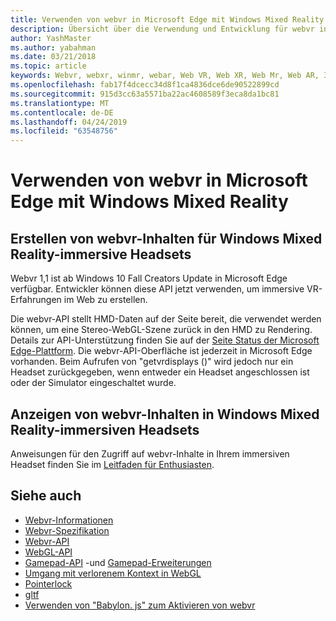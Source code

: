 ```yaml
---
title: Verwenden von webvr in Microsoft Edge mit Windows Mixed Reality
description: Übersicht über die Verwendung und Entwicklung für webvr in Windows Mixed Reality
author: YashMaster
ms.author: yabahman
ms.date: 03/21/2018
ms.topic: article
keywords: Webvr, webxr, winmr, webar, Web VR, Web XR, Web Mr, Web AR, 360, 360 Video, 360 Videos, 360 Photo, 360 Fotos, 360 Content, immersives Web, immersiveweb, IW
ms.openlocfilehash: fab17f4dcecc34d8f1ca4836dce6de90522899cd
ms.sourcegitcommit: 915d3cc63a5571ba22ac4608589f3eca8da1bc81
ms.translationtype: MT
ms.contentlocale: de-DE
ms.lasthandoff: 04/24/2019
ms.locfileid: "63548756"
---
```

# <a name="using-webvr-in-microsoft-edge-with-windows-mixed-reality"></a>Verwenden von webvr in Microsoft Edge mit Windows Mixed Reality

## <a name="creating-webvr-content-for-windows-mixed-reality-immersive-headsets"></a>Erstellen von webvr-Inhalten für Windows Mixed Reality-immersive Headsets

Webvr 1,1 ist ab Windows 10 Fall Creators Update in Microsoft Edge verfügbar. Entwickler können diese API jetzt verwenden, um immersive VR-Erfahrungen im Web zu erstellen.

Die webvr-API stellt HMD-Daten auf der Seite bereit, die verwendet werden können, um eine Stereo-WebGL-Szene zurück in den HMD zu Rendering. Details zur API-Unterstützung finden Sie auf der [Seite Status der Microsoft Edge-Plattform](https://developer.microsoft.com/microsoft-edge/platform/status/webvr/). Die webvr-API-Oberfläche ist jederzeit in Microsoft Edge vorhanden. Beim Aufrufen von "getvrdisplays ()" wird jedoch nur ein Headset zurückgegeben, wenn entweder ein Headset angeschlossen ist oder der Simulator eingeschaltet wurde.

## <a name="viewing-webvr-content-in-windows-mixed-reality-immersive-headsets"></a>Anzeigen von webvr-Inhalten in Windows Mixed Reality-immersiven Headsets

Anweisungen für den Zugriff auf webvr-Inhalte in Ihrem immersiven Headset finden Sie im [Leitfaden für Enthusiasten](https://docs.microsoft.com/windows/mixed-reality/enthusiast-guide/webvr).

## <a name="see-also"></a>Siehe auch
* [Webvr-Informationen](http://webvr.info)
* [Webvr-Spezifikation](https://w3c.github.io/webvr/)
* [Webvr-API](https://msdn.microsoft.com/library/mt806281(v=vs.85).aspx)
* [WebGL-API](https://msdn.microsoft.com/library/bg182648(v=vs.85).aspx)
* [Gamepad-API](https://msdn.microsoft.com/library/dn743630(v=vs.85).aspx) -und [Gamepad-Erweiterungen](https://w3c.github.io/gamepad/extensions.html)
* [Umgang mit verlorenem Kontext in WebGL](https://www.khronos.org/webgl/wiki/HandlingContextLost)
* [Pointerlock](http://www.w3.org/TR/pointerlock/)
* [gltf](https://www.khronos.org/gltf)
* [Verwenden von "Babylon. js" zum Aktivieren von webvr](https://docs.microsoft.com/windows/uwp/get-started/adding-webvr-to-a-babylonjs-game)

